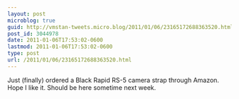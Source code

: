 ```yaml
---
layout: post
microblog: true
guid: http://vmstan-tweets.micro.blog/2011/01/06/23165172688363520.html
post_id: 3044978
date: 2011-01-06T17:53:02-0600
lastmod: 2011-01-06T17:53:02-0600
type: post
url: /2011/01/06/23165172688363520.html
---
```

Just (finally) ordered a Black Rapid RS-5 camera strap through Amazon. Hope I like it. Should be here sometime next week.
